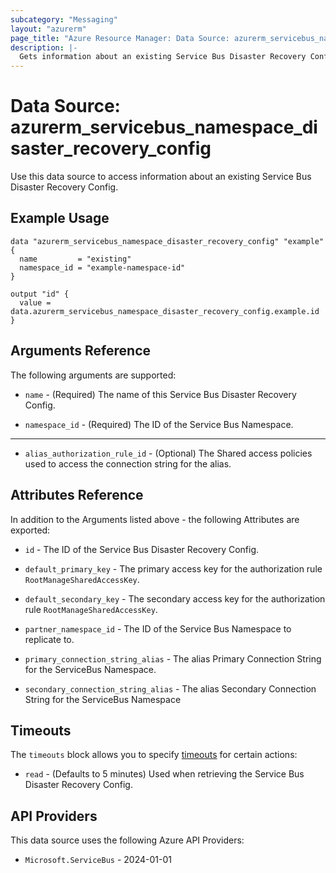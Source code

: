 ```yaml
---
subcategory: "Messaging"
layout: "azurerm"
page_title: "Azure Resource Manager: Data Source: azurerm_servicebus_namespace_disaster_recovery_config"
description: |-
  Gets information about an existing Service Bus Disaster Recovery Config.
---
```


# Data Source: azurerm_servicebus_namespace_disaster_recovery_config

Use this data source to access information about an existing Service Bus Disaster Recovery Config.

## Example Usage

```hcl
data "azurerm_servicebus_namespace_disaster_recovery_config" "example" {
  name         = "existing"
  namespace_id = "example-namespace-id"
}

output "id" {
  value = data.azurerm_servicebus_namespace_disaster_recovery_config.example.id
}
```

## Arguments Reference

The following arguments are supported:

* `name` - (Required) The name of this Service Bus Disaster Recovery Config.

* `namespace_id` - (Required) The ID of the Service Bus Namespace.

---

* `alias_authorization_rule_id` - (Optional) The Shared access policies used to access the connection string for the alias.

## Attributes Reference

In addition to the Arguments listed above - the following Attributes are exported: 

* `id` - The ID of the Service Bus Disaster Recovery Config.

* `default_primary_key` - The primary access key for the authorization rule `RootManageSharedAccessKey`.

* `default_secondary_key` - The secondary access key for the authorization rule `RootManageSharedAccessKey`.

* `partner_namespace_id` - The ID of the Service Bus Namespace to replicate to.

* `primary_connection_string_alias` - The alias Primary Connection String for the ServiceBus Namespace.

* `secondary_connection_string_alias` - The alias Secondary Connection String for the ServiceBus Namespace

## Timeouts

The `timeouts` block allows you to specify [timeouts](https://developer.hashicorp.com/terraform/language/resources/configure#define-operation-timeouts) for certain actions:

* `read` - (Defaults to 5 minutes) Used when retrieving the Service Bus Disaster Recovery Config.

## API Providers
<!-- This section is generated, changes will be overwritten -->
This data source uses the following Azure API Providers:

* `Microsoft.ServiceBus` - 2024-01-01
